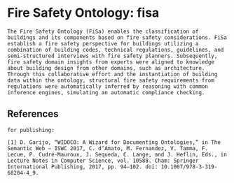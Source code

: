 # Fire Safety Ontology: fisa

	The Fire Safety Ontology (FiSa) enables the classification of buildings and its components based on fire safety considerations. FiSa establish a fire safety perspective for buildings utilizing a combination of building codes, technical regulations, guidelines, and semi-structured interviews with fire safety planners. Subsequently, fire safety domain insights from experts were aligned to knowledge about building design from other domains, such as architecture. Through this collaborative effort and the instantiation of building data within the ontology, structural fire safety requirements from regulations were automatically inferred by reasoning with common inference engines, simulating an automatic compliance checking.


## References

    for publishing:
    
    [1]	D. Garijo, “WIDOCO: A Wizard for Documenting Ontologies,” in The Semantic Web – ISWC 2017, C. d’Amato, M. Fernandez, V. Tamma, F. Lecue, P. Cudré-Mauroux, J. Sequeda, C. Lange, and J. Heflin, Eds., in Lecture Notes in Computer Science, vol. 10588. Cham: Springer International Publishing, 2017, pp. 94–102. doi: 10.1007/978-3-319-68204-4_9.
